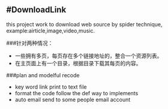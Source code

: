 #DownloadLink
---------------------------
this project work to download web source by spider technique,
example:airticle,image,video,music.


###针对两种情况：
* 一些拥有多页，每页存在多个链接地址的，整合一个资源列表。  
* 在主页面上有一个目录，根据目录下载其每页的内容。  


###plan and modelful recode
* key word link print to text file
* format the code follow the def way to implements
* auto email send to some people email account